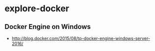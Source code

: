 # explore-docker

## Docker Engine on Windows

* http://blog.docker.com/2015/08/tp-docker-engine-windows-server-2016/
